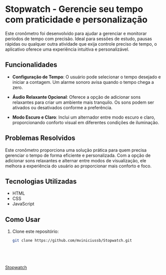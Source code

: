 # Stopwatch - Gerencie seu tempo com praticidade e personalização

Este cronômetro foi desenvolvido para ajudar a gerenciar e monitorar períodos de tempo com precisão. Ideal para sessões de estudo, pausas rápidas ou qualquer outra atividade que exija controle preciso de tempo, o aplicativo oferece uma experiência intuitiva e personalizável.

## Funcionalidades

- **Configuração de Tempo**: O usuário pode selecionar o tempo desejado e iniciar a contagem. Um alarme sonoro avisa quando o tempo chega a zero.
  
- **Áudio Relaxante Opcional**: Oferece a opção de adicionar sons relaxantes para criar um ambiente mais tranquilo. Os sons podem ser ativados ou desativados conforme a preferência.
  
- **Modo Escuro e Claro**: Inclui um alternador entre modo escuro e claro, proporcionando conforto visual em diferentes condições de iluminação.

## Problemas Resolvidos

Este cronômetro proporciona uma solução prática para quem precisa gerenciar o tempo de forma eficiente e personalizada. Com a opção de adicionar sons relaxantes e alternar entre modos de visualização, ele melhora a experiência do usuário ao proporcionar mais conforto e foco.

## Tecnologias Utilizadas

- HTML
- CSS
- JavaScript

## Como Usar

1. Clone este repositório:
   ```bash
   git clone https://github.com/mviniciussb/Stopwatch.git






[Stopwatch](https://mviniciussb.github.io/Stopwatch/)
